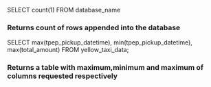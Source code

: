 SELECT count(1) FROM database_name
### Returns count of rows appended into the database

SELECT max(tpep_pickup_datetime), min(tpep_pickup_datetime), max(total_amount) FROM yellow_taxi_data;
### Returns a table with maximum,minimum and maximum of columns requested respectively